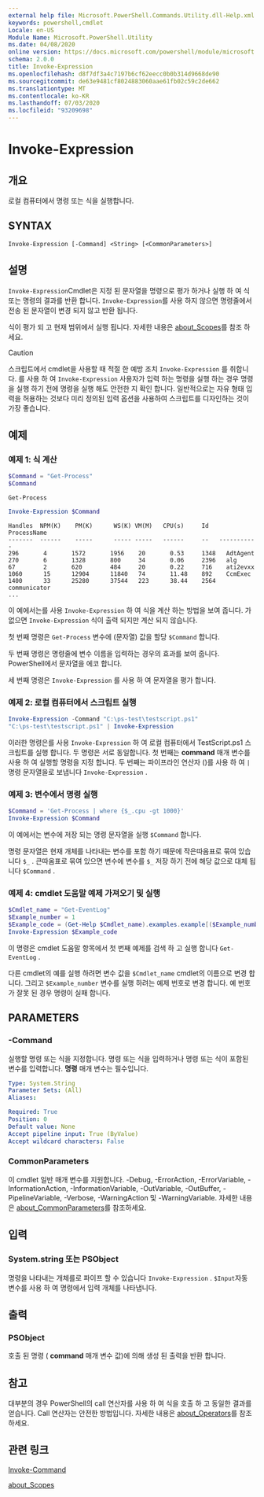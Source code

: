 ```yaml
---
external help file: Microsoft.PowerShell.Commands.Utility.dll-Help.xml
keywords: powershell,cmdlet
Locale: en-US
Module Name: Microsoft.PowerShell.Utility
ms.date: 04/08/2020
online version: https://docs.microsoft.com/powershell/module/microsoft.powershell.utility/invoke-expression?view=powershell-7&WT.mc_id=ps-gethelp
schema: 2.0.0
title: Invoke-Expression
ms.openlocfilehash: d8f7df3a4c7197b6cf62eecc0b0b314d9668de90
ms.sourcegitcommit: de63e9481cf8024883060aae61fb02c59c2de662
ms.translationtype: MT
ms.contentlocale: ko-KR
ms.lasthandoff: 07/03/2020
ms.locfileid: "93209698"
---
```

# Invoke-Expression

## 개요
로컬 컴퓨터에서 명령 또는 식을 실행합니다.

## SYNTAX

```
Invoke-Expression [-Command] <String> [<CommonParameters>]
```

## 설명

`Invoke-Expression`Cmdlet은 지정 된 문자열을 명령으로 평가 하거나 실행 하 여 식 또는 명령의 결과를 반환 합니다. `Invoke-Expression`를 사용 하지 않으면 명령줄에서 전송 된 문자열이 변경 되지 않고 반환 됩니다.

식이 평가 되 고 현재 범위에서 실행 됩니다. 자세한 내용은 [about_Scopes](../Microsoft.PowerShell.Core/About/about_Scopes.md)를 참조 하세요.

> [!CAUTION]
> 스크립트에서 cmdlet을 사용할 때 적절 한 예방 조치 `Invoke-Expression` 를 취합니다. 를 사용 하 여 `Invoke-Expression` 사용자가 입력 하는 명령을 실행 하는 경우 명령을 실행 하기 전에 명령을 실행 해도 안전한 지 확인 합니다. 일반적으로는 자유 형태 입력을 허용하는 것보다 미리 정의된 입력 옵션을 사용하여 스크립트를 디자인하는 것이 가장 좋습니다.

## 예제

### 예제 1: 식 계산

```powershell
$Command = "Get-Process"
$Command
```

```Output
Get-Process
```

```powershell
Invoke-Expression $Command
```

```Output
Handles  NPM(K)    PM(K)      WS(K) VM(M)   CPU(s)     Id   ProcessName
-------  ------    -----      ----- -----   ------     --   -----------
296       4       1572       1956    20       0.53     1348   AdtAgent
270       6       1328       800     34       0.06     2396   alg
67        2       620        484     20       0.22     716    ati2evxx
1060      15      12904      11840   74       11.48    892    CcmExec
1400      33      25280      37544   223      38.44    2564   communicator
...
```

이 예에서는를 사용 `Invoke-Expression` 하 여 식을 계산 하는 방법을 보여 줍니다. 가 없으면 `Invoke-Expression` 식이 출력 되지만 계산 되지 않습니다.

첫 번째 명령은 `Get-Process` 변수에 (문자열) 값을 할당 `$Command` 합니다.

두 번째 명령은 명령줄에 변수 이름을 입력하는 경우의 효과를 보여 줍니다. PowerShell에서 문자열을 에코 합니다.

세 번째 명령은 `Invoke-Expression` 를 사용 하 여 문자열을 평가 합니다.

### 예제 2: 로컬 컴퓨터에서 스크립트 실행

```powershell
Invoke-Expression -Command "C:\ps-test\testscript.ps1"
"C:\ps-test\testscript.ps1" | Invoke-Expression
```

이러한 명령은를 사용 `Invoke-Expression` 하 여 로컬 컴퓨터에서 TestScript.ps1 스크립트를 실행 합니다. 두 명령은 서로 동일합니다. 첫 번째는 **command** 매개 변수를 사용 하 여 실행할 명령을 지정 합니다.
두 번째는 파이프라인 연산자 ()를 사용 하 여 `|` 명령 문자열을로 보냅니다 `Invoke-Expression` .

### 예제 3: 변수에서 명령 실행

```powershell
$Command = 'Get-Process | where {$_.cpu -gt 1000}'
Invoke-Expression $Command
```

이 예에서는 변수에 저장 되는 명령 문자열을 실행 `$Command` 합니다.

명령 문자열은 현재 개체를 나타내는 변수를 포함 하기 때문에 작은따옴표로 묶여 있습니다 `$_` . 큰따옴표로 묶여 있으면 변수에 변수를 `$_` 저장 하기 전에 해당 값으로 대체 됩니다 `$Command` .

### 예제 4: cmdlet 도움말 예제 가져오기 및 실행

```powershell
$Cmdlet_name = "Get-EventLog"
$Example_number = 1
$Example_code = (Get-Help $Cmdlet_name).examples.example[($Example_number-1)].code
Invoke-Expression $Example_code
```

이 명령은 cmdlet 도움말 항목에서 첫 번째 예제를 검색 하 고 실행 합니다 `Get-EventLog` .

다른 cmdlet의 예를 실행 하려면 변수 값을 `$Cmdlet_name` cmdlet의 이름으로 변경 합니다. 그리고 `$Example_number` 변수를 실행 하려는 예제 번호로 변경 합니다. 예 번호가 잘못 된 경우 명령이 실패 합니다.

## PARAMETERS

### -Command

실행할 명령 또는 식을 지정합니다. 명령 또는 식을 입력하거나 명령 또는 식이 포함된 변수를 입력합니다. **명령** 매개 변수는 필수입니다.

```yaml
Type: System.String
Parameter Sets: (All)
Aliases:

Required: True
Position: 0
Default value: None
Accept pipeline input: True (ByValue)
Accept wildcard characters: False
```

### CommonParameters

이 cmdlet 일반 매개 변수를 지원합니다. -Debug, -ErrorAction, -ErrorVariable, -InformationAction, -InformationVariable, -OutVariable, -OutBuffer, -PipelineVariable, -Verbose, -WarningAction 및 -WarningVariable. 자세한 내용은 [about_CommonParameters](../Microsoft.PowerShell.Core/About/about_CommonParameters.md)를 참조하세요.

## 입력

### System.string 또는 PSObject

명령을 나타내는 개체를로 파이프 할 수 있습니다 `Invoke-Expression` .
`$Input`자동 변수를 사용 하 여 명령에서 입력 개체를 나타냅니다.

## 출력

### PSObject

호출 된 명령 ( **command** 매개 변수 값)에 의해 생성 된 출력을 반환 합니다.

## 참고

대부분의 경우 PowerShell의 call 연산자를 사용 하 여 식을 호출 하 고 동일한 결과를 얻습니다.
Call 연산자는 안전한 방법입니다. 자세한 내용은 [about_Operators](../microsoft.powershell.core/about/about_operators.md#call-operator-)를 참조 하세요.

## 관련 링크

[Invoke-Command](../Microsoft.PowerShell.Core/Invoke-Command.md)

[about_Scopes](../Microsoft.PowerShell.Core/About/about_Scopes.md)
